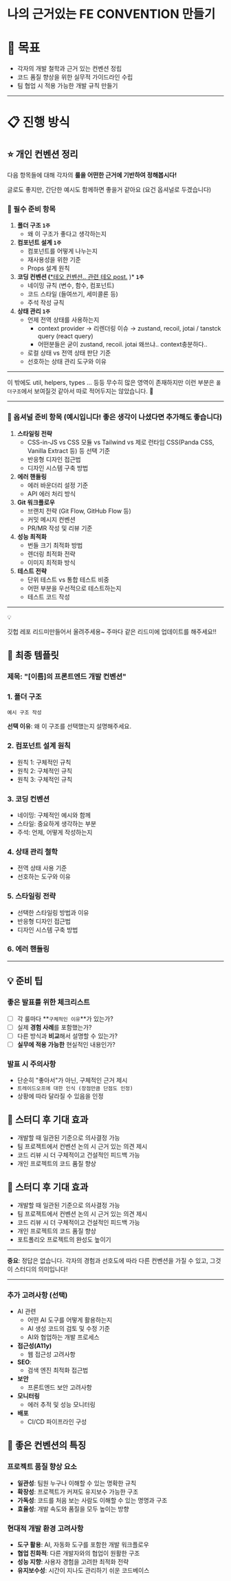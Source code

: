 # 나의 근거있는 FE CONVENTION 만들기

# 🎯 목표

- 각자의 개발 철학과 근거 있는 컨벤션 정립
- 코드 품질 향상을 위한 실무적 가이드라인 수립
- 팀 협업 시 적용 가능한 개발 규칙 만들기

---

# 📋 진행 방식

## ⭐️ 개인 컨벤션 정리

다음 항목들에 대해 각자의 **룰을 어떤한 근거에 기반하여 정해봅시다!**

글로도 좋지만, 간단한 예시도 함께하면 좋을거 같아요 (요건 옵셔널로 두겠습니다)

### 📁 필수 준비 항목

1. **폴더 구조 `1주`**
   - 왜 이 구조가 좋다고 생각하는지
2. **컴포넌트 설계 `1주`**
   - 컴포넌트를 어떻게 나누는지
   - 재사용성을 위한 기준
   - Props 설계 원칙
3. **코딩 컨벤션 (**[\*테오 컨벤션.. 관련 테오 post.](https://velog.io/@teo/cleancode) )\* **`1주`**
   - 네이밍 규칙 (변수, 함수, 컴포넌트)
   - 코드 스타일 (들여쓰기, 세미콜론 등)
   - 주석 작성 규칙
4. **상태 관리 `1주`**
   - 언제 전역 상태를 사용하는지
     - context provider → 리렌더링 이슈 → zustand, recoil, jotai / tanstck query (react query)
     - 어떤분들은 굳이 zustand, recoil. jotai 왜쓰냐.. context충분하다..
   - 로컬 상태 vs 전역 상태 판단 기준
   - 선호하는 상태 관리 도구와 이유

---

이 밖에도 util, helpers, types … 등등 무수히 많은 영역이 존재하지만 이런 부분은 `폴더구조`에서 보여질것 같아서 따로 적어두지는 않았습니다. 🙂

---

### 📁 옵셔널 준비 항목 (예시입니다! 좋은 생각이 나셨다면 추가해도 좋습니다)

1. **스타일링 전략**
   - CSS-in-JS vs CSS 모듈 vs Tailwind vs 제로 런타임 CSS(Panda CSS, Vanilla Extract 등) 등 선택 기준
   - 반응형 디자인 접근법
   - 디자인 시스템 구축 방법
2. **에러 핸들링**
   - 에러 바운더리 설정 기준
   - API 에러 처리 방식
3. **Git 워크플로우**
   - 브랜치 전략 (Git Flow, GitHub Flow 등)
   - 커밋 메시지 컨벤션
   - PR/MR 작성 및 리뷰 기준
4. **성능 최적화**
   - 번들 크기 최적화 방법
   - 렌더링 최적화 전략
   - 이미지 최적화 방식
5. **테스트 전략**
   - 단위 테스트 vs 통합 테스트 비중
   - 어떤 부분을 우선적으로 테스트하는지
   - 테스트 코드 작성

---

<aside>
💡

깃헙 레포 리드미만들어서 올려주세용~
주마다 같은 리드미에 업데이트를 해주세요!!

</aside>

## 📝 최종 템플릿

### 제목: "[이름]의 프론트엔드 개발 컨벤션"

### 1. 폴더 구조

```
예시 구조 작성

```

**선택 이유**: 왜 이 구조를 선택했는지 설명해주세요.

### 2. 컴포넌트 설계 원칙

- 원칙 1: 구체적인 규칙
- 원칙 2: 구체적인 규칙
- 원칙 3: 구체적인 규칙

### 3. 코딩 컨벤션

- 네이밍: 구체적인 예시와 함께
- 스타일: 중요하게 생각하는 부분
- 주석: 언제, 어떻게 작성하는지

### 4. 상태 관리 철학

- 전역 상태 사용 기준
- 선호하는 도구와 이유

### 5. 스타일링 전략

- 선택한 스타일링 방법과 이유
- 반응형 디자인 접근법
- 디자인 시스템 구축 방법

### 6. 에러 핸들링

---

## 💡 준비 팁

### 좋은 발표를 위한 체크리스트

- [ ] 각 룰마다 **`구체적인 이유`**가 있는가?
- [ ] 실제 **경험 사례**를 포함했는가?
- [ ] 다른 방식과 **비교**해서 설명할 수 있는가?
- [ ] **실무에 적용 가능한** 현실적인 내용인가?

### 발표 시 주의사항

- 단순히 "좋아서"가 아닌, 구체적인 근거 제시
- `트레이드오프에 대한 인식 (장점만큼 단점도 인정)`
- 상황에 따라 달라질 수 있음을 인정

## 🎯 스터디 후 기대 효과

- 개발할 때 일관된 기준으로 의사결정 가능
- 팀 프로젝트에서 컨벤션 논의 시 근거 있는 의견 제시
- 코드 리뷰 시 더 구체적이고 건설적인 피드백 가능
- 개인 프로젝트의 코드 품질 향상

## 🎯 스터디 후 기대 효과

- 개발할 때 일관된 기준으로 의사결정 가능
- 팀 프로젝트에서 컨벤션 논의 시 근거 있는 의견 제시
- 코드 리뷰 시 더 구체적이고 건설적인 피드백 가능
- 개인 프로젝트의 코드 품질 향상
- 포트폴리오 프로젝트의 완성도 높이기

---

**중요**: 정답은 없습니다. 각자의 경험과 선호도에 따라 다른 컨벤션을 가질 수 있고, 그것이 스터디의 의미입니다!

---

### 추가 고려사항 (선택)

- AI 관련
  - 어떤 AI 도구를 어떻게 활용하는지
  - AI 생성 코드의 검토 및 수정 기준
  - AI와 협업하는 개발 프로세스
- **접근성(A11y)**
  - 웹 접근성 고려사항
- **SEO**:
  - 검색 엔진 최적화 접근법
- **보안**
  - 프론트엔드 보안 고려사항
- **모니터링**
  - 에러 추적 및 성능 모니터링
- **배포**
  - CI/CD 파이프라인 구성

## 🎯 좋은 컨벤션의 특징

### 프로젝트 품질 향상 요소

- **일관성**: 팀원 누구나 이해할 수 있는 명확한 규칙
- **확장성**: 프로젝트가 커져도 유지보수 가능한 구조
- **가독성**: 코드를 처음 보는 사람도 이해할 수 있는 명명과 구조
- **효율성**: 개발 속도와 품질을 모두 높이는 방향

### 현대적 개발 환경 고려사항

- **도구 활용**: AI, 자동화 도구를 포함한 개발 워크플로우
- **협업 친화적**: 다른 개발자와의 협업이 원활한 구조
- **성능 지향**: 사용자 경험을 고려한 최적화 전략
- **유지보수성**: 시간이 지나도 관리하기 쉬운 코드베이스
